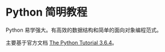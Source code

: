 # Python 简明教程

Python 易学强大。有高效的数据结构和简单的面向对象编程范式。

主要基于官方文档 [The Python Tutorial 3.6.4][doc]。

[doc]: https://docs.python.org/3.6/tutorial/index.html